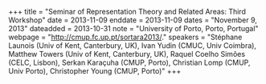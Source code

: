 +++
title = "Seminar of Representation Theory and Related Areas: Third Workshop"
date = 2013-11-09
enddate = 2013-11-09
dates = "November 9, 2013"
dateadded = 2013-10-31
note = "University of Porto, Porto, Portugal"
webpage = "http://cmup.fc.up.pt/sortara2013/."
speakers = "Stéphane Launois (Univ of Kent, Canterbury, UK), Ivan Yudin (CMUC, Univ Coimbra), Matthew Towers (Univ of Kent, Canterbury, UK), Raquel Coelho Simões (CELC, Lisbon), Serkan Karaçuha (CMUP, Porto), Christian Lomp (CMUP, Univ Porto), Christopher Young (CMUP, Porto)"
+++
